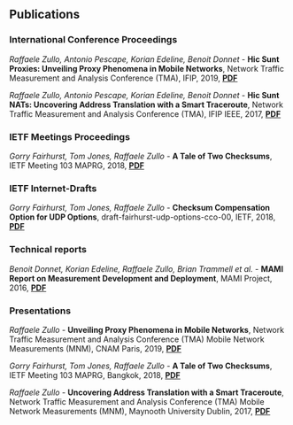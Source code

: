 ## Publications

### International Conference Proceedings

_Raffaele Zullo, Antonio Pescape, Korian Edeline, Benoit Donnet_ - 
**Hic Sunt Proxies: Unveiling Proxy Phenomena in Mobile Networks**, 
Network Traffic Measurement and Analysis Conference (TMA), IFIP, 
2019,
[**PDF**](http://www.middleboxes.org/raffaelezullo/publications/tma2019-zullo-proxies.pdf)

_Raffaele Zullo, Antonio Pescape, Korian Edeline, Benoit Donnet_ - 
**Hic Sunt NATs: Uncovering Address Translation with a Smart Traceroute**, 
Network Traffic Measurement and Analysis Conference (TMA), IFIP IEEE, 
2017, 
[**PDF**](http://www.middleboxes.org/raffaelezullo/publications/tma2017-zullo-nats.pdf)

### IETF Meetings Proceedings

_Gorry Fairhurst, Tom Jones, Raffaele Zullo_ - 
**A Tale of Two Checksums**, 
IETF Meeting 103 MAPRG, 
2018, 
[**PDF**](http://www.middleboxes.org/raffaelezullo/publications/ietf103-maprg-cco-abstract.pdf)

### IETF Internet-Drafts
_Gorry Fairhurst, Tom Jones, Raffaele Zullo_ - 
**Checksum Compensation Option for UDP Options**, 
draft-fairhurst-udp-options-cco-00, 
IETF, 
2018, 
[**PDF**](http://www.middleboxes.org/raffaelezullo/publications/draft-fairhurst-udp-options-cco.pdf) 

### Technical reports
_Benoit Donnet, Korian Edeline, Raffaele Zullo, Brian Trammell et al._ - 
**MAMI Report on Measurement Development and Deployment**, 
MAMI Project, 
2016, 
[**PDF**](http://www.middleboxes.org/raffaelezullo/publications/mami2016.pdf) 

### Presentations
_Raffaele Zullo_ - 
**Unveiling Proxy Phenomena in Mobile Networks**, 
Network Traffic Measurement and Analysis Conference (TMA) Mobile Network Measurements (MNM), 
CNAM Paris, 2019, 
[**PDF**](http://www.middleboxes.org/raffaelezullo/publications/tma2019-zullo-proxies-slides.pdf) 

_Gorry Fairhurst, Tom Jones, Raffaele Zullo_ - 
**A Tale of Two Checksums**, 
IETF Meeting 103 MAPRG, 
Bangkok, 2018, 
[**PDF**](http://www.middleboxes.org/raffaelezullo/publications/ietf103_maprg_cco_slides.pdf) 

_Raffaele Zullo_ - 
**Uncovering Address Translation with a Smart Traceroute**, 
Network Traffic Measurement and Analysis Conference (TMA) Mobile Network Measurements (MNM), 
Maynooth University Dublin, 2017, 
[**PDF**](http://www.middleboxes.org/raffaelezullo/publications/tma2017-zullo-nats-slides.pdf) 
